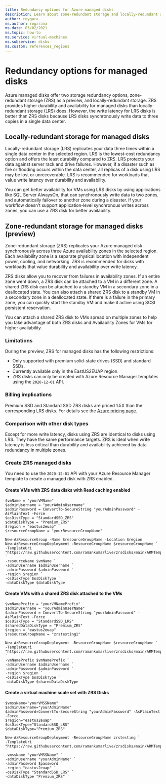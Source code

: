 ```yaml
---
title: Redundancy options for Azure managed disks
description: Learn about zone-redundant storage and locally-redundant storage for Azure managed disks.
author: roygara
ms.author: rogarana
ms.date: 03/02/2021
ms.topic: how-to
ms.service: virtual-machines
ms.subservice: disks
ms.custom: references_regions
---
```


# Redundancy options for managed disks

Azure managed disks offer two storage redundancy options, zone-redundant storage (ZRS) as a preview, and locally-redundant storage. ZRS provides higher durability and availability for managed disks than locally-redundant storage (LRS) does. However, the write latency for LRS disks is better than ZRS disks because LRS disks synchronously write data to three copies in a single data center.

## Locally-redundant storage for managed disks

Locally-redundant storage (LRS) replicates your data three times within a single data center in the selected region. LRS is the lowest-cost redundancy option and offers the least durability compared to ZRS. LRS protects your data against server rack and drive failures. However, if a disaster such as fire or flooding occurs within the data center, all replicas of a disk using LRS may be lost or unrecoverable. LRS is recommended for workloads that value write latency over durability and availability.

You can get better availability for VMs using LRS disks by using applications like SQL Server AlwaysOn, that can synchronously write data to two zones, and automatically failover to another zone during a disaster. If your workflow doesn't support application-level synchronous writes across zones, you can use a ZRS disk for better availability.

## Zone-redundant storage for managed disks (preview)

Zone-redundant storage (ZRS) replicates your Azure managed disk synchronously across three Azure availability zones in the selected region. Each availability zone is a separate physical location with independent power, cooling, and networking. ZRS is recommended for disks with workloads that value durability and availability over write latency.

ZRS disks allow you to recover from failures in availability zones. If an entire zone went down, a ZRS disk can be attached to a VM in a different zone.  A shared ZRS disk can be attached to a standby VM in a secondary zone in a deallocated state. You can also attach a shared ZRS disk to a standby VM in a secondary zone in a deallocated state. If there is a failure in the primary zone, you can quickly start the standby VM and make it active using SCSI persistent reservation.  

You can attach a shared ZRS disk to VMs spread on multiple zones to help you take advantage of both ZRS disks and Availability Zones for VMs for higher availability.

### Limitations

During the preview, ZRS for managed disks has the following restrictions:

- Only supported with premium solid-state drives (SSD) and standard SSDs.
- Currently available only in the EastUS2EUAP region.
- ZRS disks can only be created with Azure Resource Manager templates using the `2020-12-01` API.

### Billing implications

Premium SSD and Standard SSD ZRS disks are priced 1.5X than the corresponding LRS disks. For details see the [Azure pricing page](https://azure.microsoft.com/pricing/details/managed-disks/).

### Comparison with other disk types

Except for more write latency, disks using ZRS are identical to disks using LRS. They have the same performance targets. ZRS is ideal when write latency is less critical than durability and availability achieved by data redundancy in multiple zones.

### Create ZRS managed disks

You need to use the `2020-12-01` API with your Azure Resource Manager template to create a managed disk with ZRS enabled.

#### Create VMs with ZRS data disks with Read caching enabled  

```
$vmName = "yourVMName" 
$adminUsername = "yourAdminUsername"
$adminPassword = ConvertTo-SecureString "yourAdminPassword" -AsPlainText -Force
$osDiskType = "StandardSSD_ZRS"
$dataDiskType = "Premium_ZRS"
$region = "eastus2euap"
$resourceGroupName = "yourResourceGroupName"

New-AzResourceGroup -Name $resourceGroupName -Location $region
New-AzResourceGroupDeployment -ResourceGroupName $resourceGroupName `
-TemplateUri "https://raw.githubusercontent.com/ramankumarlive/zrsdisks/main/ARMTemplates/CreateVMWithZRSDataDisks.json" `
-resourceName $vmName `
-adminUsername $adminUsername `
-adminPassword $adminPassword `
-region $region `
-osDiskType $osDiskType `
-dataDiskType $dataDiskType
```

#### Create VMs with a shared ZRS disk attached to the VMs

```
$vmNamePrefix = "yourVMNamePrefix"
$adminUsername = "yourAdminUserName"
$adminPassword = ConvertTo-SecureString "yourAdminPassword" -AsPlainText -Force
$osDiskType = "StandardSSD_LRS"
$sharedDataDiskType = "Premium_ZRS"
$region = "eastus2euap"
$resourceGroupName = "zrstesting1"

New-AzResourceGroupDeployment -ResourceGroupName $resourceGroupName `
-TemplateUri "https://raw.githubusercontent.com/ramankumarlive/zrsdisks/main/ARMTemplates/CreateVMsWithASharedDisk.json" `
-vmNamePrefix $vmNamePrefix `
-adminUsername $adminUsername `
-adminPassword $adminPassword `
-region $region `
-osDiskType $osDiskType `
-dataDiskType $sharedDataDiskType
```

#### Create a virtual machine scale set with ZRS Disks

```
$vmssName="yourVMSSName"
$adminUsername="yourAdminName"
$adminPassword=ConvertTo-SecureString "yourAdminPassword" -AsPlainText -Force
$region="eastus2euap"
$osDiskType="StandardSSD_LRS"
$dataDiskType="Premium_ZRS"

New-AzResourceGroupDeployment -ResourceGroupName zrstesting `
-TemplateUri "https://raw.githubusercontent.com/ramankumarlive/zrsdisks/main/ARMTemplates/CreateVMSSWithZRSDisks.json" `
-vmssName "yourVMSSName" `
-adminUsername "yourAdminName" `
-adminPassword $password `
-region "eastus2euap" `
-osDiskType "StandardSSD_LRS" `
-dataDiskType "Premium_ZRS" `
```